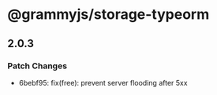 # @grammyjs/storage-typeorm

## 2.0.3

### Patch Changes

- 6bebf95: fix(free): prevent server flooding after 5xx
